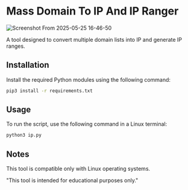# Mass Domain To IP And IP Ranger

![Screenshot From 2025-05-25 16-46-50](https://github.com/user-attachments/assets/02dcf9eb-4ec3-4aa1-b3ef-a8236c382227)


A tool designed to convert multiple domain lists into IP and generate IP ranges.


## Installation

Install the required Python modules using the following command:

```bash
pip3 install -r requirements.txt
```

## Usage

To run the script, use the following command in a Linux terminal:

```bash
python3 ip.py
```
## Notes
This tool is compatible only with Linux operating systems.

"This tool is intended for educational purposes only."
